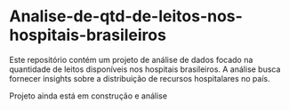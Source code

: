 # Analise-de-qtd-de-leitos-nos-hospitais-brasileiros
Este repositório contém um projeto de análise de dados focado na quantidade de leitos disponíveis nos hospitais brasileiros.  A análise busca fornecer insights sobre a distribuição de recursos hospitalares no país.

Projeto ainda está em construção e análise
